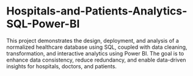 # Hospitals-and-Patients-Analytics-SQL-Power-BI
This project demonstrates the design, deployment, and analysis of a normalized healthcare database using SQL, coupled with data cleaning, transformation, and interactive analytics using Power BI. The goal is to enhance data consistency, reduce redundancy, and enable data-driven insights for hospitals, doctors, and patients.
